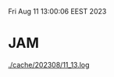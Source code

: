 Fri Aug 11 13:00:06 EEST 2023
# JAM
<a href='./cache/202308/11_13.log'>./cache/202308/11_13.log</a>
